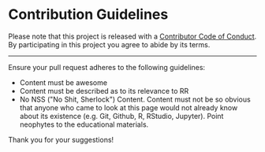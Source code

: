 # Contribution Guidelines

Please note that this project is released with a
[Contributor Code of Conduct](code-of-conduct.md). By participating in this
project you agree to abide by its terms.

---

Ensure your pull request adheres to the following guidelines:

- Content must be awesome
- Content must be described as to its relevance to RR
- No NSS ("No Shit, Sherlock") Content. Content must not be so obvious that anyone who came to look at this page would not already know about its existence (e.g. Git, Github, R, RStudio, Jupyter). Point neophytes to the educational materials.

Thank you for your suggestions!
